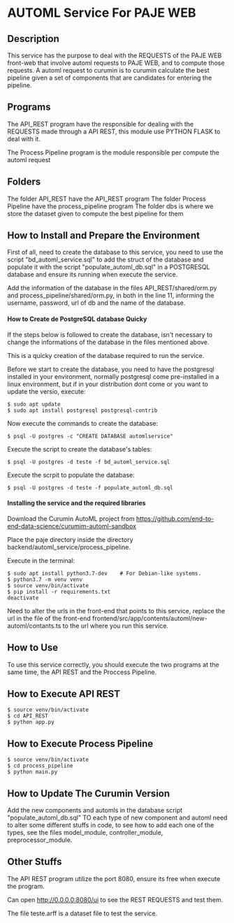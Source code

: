 # AUTOML Service For PAJE WEB

## Description
This service has the purpose to deal with the REQUESTS of the PAJE WEB front-web that involve automl requests to PAJE WEB, and to compute those requests.
A automl request to curumin is to curumin calculate the best pipeline given a set of components that are candidates for entering the pipeline.

## Programs
The API_REST program have the responsible for dealing with the REQUESTS made through a API REST, this module use PYTHON FLASK to deal with it.

The Process Pipeline program is the module responsible per compute the automl request

## Folders
The folder API_REST have the API_REST program
The folder Process Pipeline have the process_pipeline program
The folder dbs is where we store the dataset given to compute the best pipeline for them


 
## How to Install and Prepare the Environment

First of all, need to create the database to this service, you need to use the script "bd_automl_service.sql" to add the struct of the database and populate it with the script "populate_automl_db.sql" in a POSTGRESQL database and ensure its running when execute the service.

Add the information of the database in the files API_REST/shared/orm.py and process_pipeline/shared/orm.py, in both in the line 11, informing the username, password, url of db and the name of the database.

#### How to Create de PostgreSQL database Quicky

If the steps below is followed to create the database, isn't necessary to change the informations of the database in the files mentioned above.

This is a quicky creation of the database required to run the service.

Before we start to create  the database, you need to have the postgresql installed in your environment, normally postgresql come pre-installed in a linux environment, but if in your distribution dont come or you want to update the versio, execute:

```
$ sudo apt update
$ sudo apt install postgresql postgresql-contrib
```

Now execute the commands to create the database:

```
$ psql -U postgres -c "CREATE DATABASE automlservice"
```

Execute the script to create the database's tables:

```
$ psql -U postgres -d teste -f bd_automl_service.sql
```

Execute the scrpit to populate the database:

```
$ psql -U postgres -d teste -f populate_automl_db.sql 
```

#### Installing the service and the required libraries

Download the Curumin AutoML project from https://github.com/end-to-end-data-science/curumim-automl-sandbox

Place the paje directory inside the directory backend/automl_service/process_pipeline.

Execute in the terminal:

```
$ sudo apt install python3.7-dev    # For Debian-like systems.
$ python3.7 -m venv venv
$ source venv/bin/activate
$ pip install -r requirements.txt
deactivate
```

Need to alter the urls in the front-end that points to this service, replace the url in the file of the front-end frontend/src/app/contents/automl/new-automl/contants.ts to the url where you run this service.

## How to Use
To use this service correctly, you should execute the two programs at the same time, the API REST and the Proccess Pipeline.

## How to Execute API REST

```
$ source venv/bin/activate
$ cd API_REST
$ python app.py
```

## How to Execute Process Pipeline
```
$ source venv/bin/activate
$ cd process_pipeline
$ python main.py
```

## How to Update The Curumin Version

Add the new components and automls in the database script "populate_automl_db.sql"
TO each type of new component and automl need to alter some different stuffs in code, to see how to add each one of the types, see the files model_module, controller_module, preprocessor_module.

## Other Stuffs

The API REST program utilize the port 8080, ensure its free when execute the program.

Can open  http://0.0.0.0:8080/ui to see the REST REQUESTS and test them.

The file teste.arff is a dataset file to test the service.

